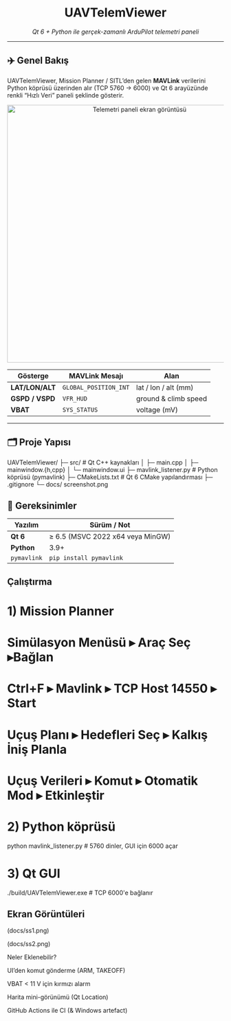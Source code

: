 <h1 align="center">UAVTelemViewer</h1>
<p align="center">
  <em>Qt 6 + Python ile gerçek-zamanlı ArduPilot telemetri paneli</em>
</p>

---

## ✈️ Genel Bakış
UAVTelemViewer, Mission Planner / SITL’den gelen **MAVLink** verilerini
Python köprüsü üzerinden alır (TCP 5760 → 6000) ve Qt 6 arayüzünde
renkli “Hızlı Veri” paneli şeklinde gösterir.

<p align="center">
  <img src="docs/screenshot.png" width="600" alt="Telemetri paneli ekran görüntüsü">
</p>

| Gösterge | MAVLink Mesajı | Alan            |
|----------|----------------|-----------------|
| **LAT/LON/ALT** | `GLOBAL_POSITION_INT` | lat / lon / alt (mm) |
| **GSPD / VSPD** | `VFR_HUD`             | ground & climb speed |
| **VBAT**        | `SYS_STATUS`          | voltage (mV)         |

---

## 🗂️ Proje Yapısı

UAVTelemViewer/
├─ src/ # Qt C++ kaynakları
│ ├─ main.cpp
│ ├─ mainwindow.{h,cpp}
│ └─ mainwindow.ui
├─ mavlink_listener.py # Python köprüsü (pymavlink)
├─ CMakeLists.txt # Qt 6 CMake yapılandırması
├─ .gitignore
└─ docs/ screenshot.png

## 🧰 Gereksinimler

| Yazılım | Sürüm / Not |
|---------|-------------|
| **Qt 6** | ≥ 6.5 (MSVC 2022 x64 veya MinGW) |
| **Python** | 3.9+ |
| `pymavlink` | `pip install pymavlink` |

## Çalıştırma

# 1) Mission Planner
#  Simülasyon Menüsü ▸ Araç Seç ▸Bağlan
#    Ctrl+F ▸ Mavlink ▸ TCP Host 14550 ▸ Start
#  Uçuş Planı ▸ Hedefleri Seç ▸ Kalkış İniş Planla 
# Uçuş Verileri ▸ Komut ▸ Otomatik Mod ▸ Etkinleştir

# 2) Python köprüsü
python mavlink_listener.py   # 5760 dinler, GUI için 6000 açar

# 3) Qt GUI
./build/UAVTelemViewer.exe   # TCP 6000'e bağlanır

## Ekran Görüntüleri

(docs/ss1.png)

(docs/ss2.png)

 Neler Eklenebilir?

 UI’den komut gönderme (ARM, TAKEOFF)

 VBAT < 11 V için kırmızı alarm

 Harita mini-görünümü (Qt Location)

 GitHub Actions ile CI (& Windows artefact)
















